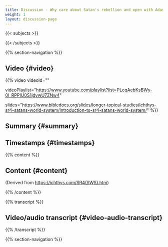 ```yaml
---
title: Discussion - Why care about Satan's rebellion and open with Adam and Eve; why these consequences for Fall
weight: 1
layout: discussion-page
---
```


{{< subjects >}}

{{< /subjects >}}

{{% section-navigation %}}

## Video {#video}

{{% video
videoId=""

videoPlaylist="https://www.youtube.com/playlist?list=PLcqAebKsBWy-0I_RPPIU0S1jdywU7ZNw4"

slides="https://www.bibledocs.org/slides/longer-topical-studies/ichthys-sr4-satans-world-system/introduction-to-sr4-satans-world-system/"
%}}

## Summary {#summary}



## Timestamps {#timestamps}



{{% content %}}

## Content {#content}

(Derived from https://ichthys.com/SR4(SWS).htm)

<!-- --- -->



{{% /content %}}

{{% transcript %}}

## Video/audio transcript {#video-audio-transcript}



{{% /transcript %}}

{{% section-navigation %}}

